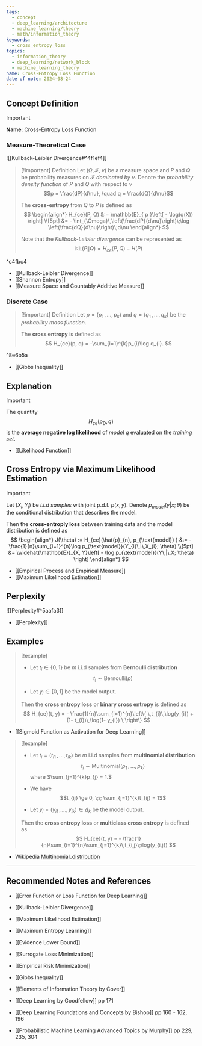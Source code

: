```yaml
---
tags:
  - concept
  - deep_learning/architecture
  - machine_learning/theory
  - math/information_theory
keywords:
  - cross_entropy_loss
topics:
  - information_theory
  - deep_learning/network_block
  - machine_learning_theory
name: Cross-Entropy Loss Function
date of note: 2024-08-24
---
```


## Concept Definition

>[!important]
>**Name**: Cross-Entropy Loss Function

### Measure-Theoretical Case

![[Kullback-Leibler Divergence#^4f1ef4]]


>[!important] Definition
>Let $(\Omega, \mathscr{F}, \nu)$ be a measure space and $P$ and  $Q$ be probability measures on $\mathscr{F}$ *dominated by* $\nu$. Denote the *probability density function* of $P$ and $Q$ with respect to $\nu$ $$p = \frac{dP}{d\nu}, \quad q = \frac{dQ}{d\nu}$$
>
>The **cross-entropy** from $Q$ to $P$ is defined as 
>$$
>\begin{align*}
>H_{ce}(P, Q) &:= \mathbb{E}_{ p }\left[  - \log(q(X)) \right] \\[5pt]
>&= - \int_{\Omega}\,\left(\frac{dP}{d\nu}\right)\;\log \left(\frac{dQ}{d\nu}\right)\;d\nu
\end{align*}
>$$
>
>Note that the *Kullback-Leibler divergence* can be represented as 
>$$
>\mathbb{KL}\left( P \left\|\right. Q \right) = H_{ce}(P, Q) - H(P)
>$$

^c4fbc4

- [[Kullback-Leibler Divergence]]
- [[Shannon Entropy]]
- [[Measure Space and Countably Additive Measure]]

### Discrete Case

>[!important] Definition
>Let $p = (p_{1} \,{,}\ldots{,}\,p_{k})$ and $q= (q_{1} \,{,}\ldots{,}\,q_{k})$ be the *probability mass function*. 
>
>The **cross entropy** is defined as 
>$$
>H_{ce}(p, q) = -\sum_{i=1}^{k}p_{i}\log q_{i}.
>$$ 

^8e6b5a

- [[Gibbs Inequality]]

## Explanation

>[!important]
>The quantity $$H_{ce}(p_{D}, q)$$ is the **average negative log likelihood** of *model* $q$ evaluated on the *training set*.

- [[Likelihood Function]]



## Cross Entropy via Maximum Likelihood Estimation

>[!important]
>Let $(X_{i}, Y_{i})$ be *i.i.d samples* with joint p.d.f. $p(x, y)$.  Denote $p_{model}(y|x; \theta)$ be the conditional distribution that describes the model.  
>
>Then the **cross-entroply loss** between training data and the model distribution is defined as 
>$$
>\begin{align*}
>J(\theta) := H_{ce}(\hat{p}_{n}, p_{\text{model}} ) &:= -\frac{1}{n}\sum_{i=1}^{n}\log p_{\text{model}}(Y_{i}\,|\,X_{i}; \theta) \\[5pt]
>&= \widehat{\mathbb{E}}_{X, Y}\left[ - \log p_{\text{model}}(Y\,|\,X; \theta)  \right]
>\end{align*}
>$$

- [[Empirical Process and Empirical Measure]]
- [[Maximum Likelihood Estimation]]

## Perplexity

![[Perplexity#^5aafa3]]

- [[Perplexity]]


## Examples

>[!example]
>- Let $t_{i} \in \{ 0, 1 \}$ be $m$ i.i.d samples from **Bernoulli distribution** $$t_{i} \sim \text{Bernoulli}(p)$$
>
>  
>- Let $y_{i} \in [0, 1]$ be the model output.
>
>Then the **cross entropy loss** or **binary cross entropy** is defined as
>$$
>H_{ce}(t, y) = - \frac{1}{n}\sum_{i=1}^{n}\left\{ \,t_{i}\,\log(y_{i}) + (1- t_{i})\,\log(1- y_{i}) \,\right\} 
>$$

- [[Sigmoid Function as Activation for Deep Learning]]


>[!example]
>- Let $t_{i} = (t_{i1} \,{,}\ldots{,}\,t_{ik})$ be $m$ i.i.d samples from **multinomial distribution** $$t_{i} \sim \text{Multinomial}(p_{1} \,{,}\ldots{,}\,p_{k})$$ where $\sum_{j=1}^{k}p_{j} = 1.$ 
>- We have $$t_{ij} \ge 0, \;\; \sum_{j=1}^{k}t_{ij} = 1$$
>  
>- Let $y_{i} = (y_{i1} \,{,}\ldots{,}\,y_{ik})\in \Delta_{k}$ be the model output.
>
>Then the **cross entropy loss** or **multiclass cross entropy** is defined as
>$$
>H_{ce}(t, y) = - \frac{1}{n}\sum_{i=1}^{n}\sum_{j=1}^{k}\,t_{i,j}\;\log(y_{i,j})
>$$
  
- Wikipedia [Multinomial_distribution](https://en.wikipedia.org/wiki/Multinomial_distribution)








-----------
##  Recommended Notes and References


- [[Error Function or Loss Function for Deep Learning]]

- [[Kullback-Leibler Divergence]]
- [[Maximum Likelihood Estimation]]
- [[Maximum Entropy Learning]]
- [[Evidence Lower Bound]]
- [[Surrogate Loss Minimization]]
- [[Empirical Risk Minimization]]
- [[Gibbs Inequality]]


- [[Elements of Information Theory by Cover]]
- [[Deep Learning by Goodfellow]] pp 171
- [[Deep Learning Foundations and Concepts by Bishop]] pp 160 - 162, 196
- [[Probabilistic Machine Learning Advanced Topics by Murphy]] pp 229, 235, 304